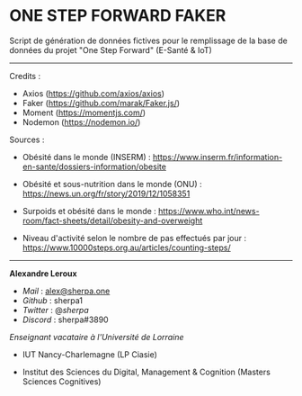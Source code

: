 # ONE STEP FORWARD FAKER

Script de génération de données fictives pour le remplissage de la base de données du projet "One Step Forward" (E-Santé & IoT)

---

Credits : 

- Axios (https://github.com/axios/axios)
- Faker (https://github.com/marak/Faker.js/)
- Moment (https://momentjs.com/)
- Nodemon (https://nodemon.io/)

Sources : 

- Obésité dans le monde (INSERM) : https://www.inserm.fr/information-en-sante/dossiers-information/obesite
- Obésité et sous-nutrition dans le monde (ONU) : https://news.un.org/fr/story/2019/12/1058351
- Surpoids et obésité dans le monde : https://www.who.int/news-room/fact-sheets/detail/obesity-and-overweight

- Niveau d'activité selon le nombre de pas effectués par jour : https://www.10000steps.org.au/articles/counting-steps/

---

**Alexandre Leroux**

- _Mail_ : alex@sherpa.one
- _Github_ : sherpa1
- _Twitter_ : @_sherpa_
- _Discord_ : sherpa#3890

_Enseignant vacataire à l'Université de Lorraine_

- IUT Nancy-Charlemagne (LP Ciasie)

- Institut des Sciences du Digital, Management & Cognition (Masters Sciences Cognitives)
